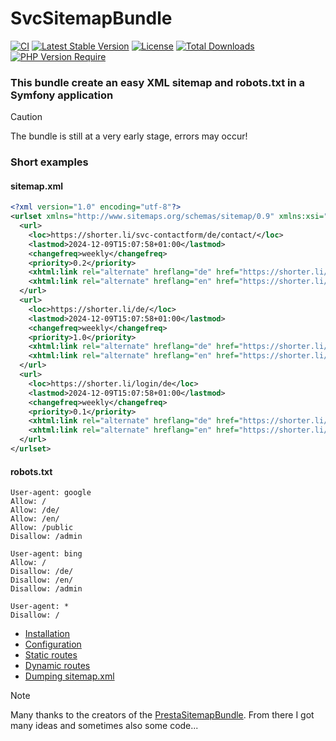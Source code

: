 # SvcSitemapBundle

[![CI](https://github.com/Sven-Ve/svc-sitemap-bundle/actions/workflows/php.yml/badge.svg)](https://github.com/Sven-Ve/svc-sitemap-bundle/actions/workflows/php.yml)
[![Latest Stable Version](https://poser.pugx.org/svc/sitemap-bundle/v)](https://packagist.org/packages/svc/sitemap-bundle)
[![License](https://poser.pugx.org/svc/sitemap-bundle/license)](https://packagist.org/packages/svc/sitemap-bundle)
[![Total Downloads](https://poser.pugx.org/svc/sitemap-bundle/downloads)](https://packagist.org/packages/svc/sitemap-bundle)
[![PHP Version Require](http://poser.pugx.org/svc/sitemap-bundle/require/php)](https://packagist.org/packages/svc/sitemap-bundle)


###  This bundle create an easy XML sitemap and robots.txt in a Symfony application

> [!CAUTION] 
> The bundle is still at a very early stage, errors may occur!

### Short examples

#### sitemap.xml
```xml
<?xml version="1.0" encoding="utf-8"?>
<urlset xmlns="http://www.sitemaps.org/schemas/sitemap/0.9" xmlns:xsi="http://www.w3.org/2001/XMLSchema-instance" xsi:schemaLocation="http://www.sitemaps.org/schemas/sitemap/0.9 http://www.sitemaps.org/schemas/sitemap/0.9/sitemap.xsd" xmlns:xhtml="http://www.w3.org/1999/xhtml">
  <url>
    <loc>https://shorter.li/svc-contactform/de/contact/</loc>
    <lastmod>2024-12-09T15:07:58+01:00</lastmod>
    <changefreq>weekly</changefreq>
    <priority>0.2</priority>
    <xhtml:link rel="alternate" hreflang="de" href="https://shorter.li/svc-contactform/de/contact/"/>
    <xhtml:link rel="alternate" hreflang="en" href="https://shorter.li/svc-contactform/en/contact/"/>
  </url>
  <url>
    <loc>https://shorter.li/de/</loc>
    <lastmod>2024-12-09T15:07:58+01:00</lastmod>
    <changefreq>weekly</changefreq>
    <priority>1.0</priority>
    <xhtml:link rel="alternate" hreflang="de" href="https://shorter.li/de/"/>
    <xhtml:link rel="alternate" hreflang="en" href="https://shorter.li/en/"/>
  </url>
  <url>
    <loc>https://shorter.li/login/de</loc>
    <lastmod>2024-12-09T15:07:58+01:00</lastmod>
    <changefreq>weekly</changefreq>
    <priority>0.1</priority>
    <xhtml:link rel="alternate" hreflang="de" href="https://shorter.li/login/de"/>
    <xhtml:link rel="alternate" hreflang="en" href="https://shorter.li/login/en"/>
  </url>
</urlset>
```

#### robots.txt
```
User-agent: google
Allow: /
Allow: /de/
Allow: /en/
Allow: /public
Disallow: /admin

User-agent: bing
Allow: /
Disallow: /de/
Disallow: /en/
Disallow: /admin

User-agent: *
Disallow: /
```

* [Installation](docs/01-installation.md)
* [Configuration](docs/02-config.md)
* [Static routes](docs/03-static_routes.md)
* [Dynamic routes](docs/04-dynamic_routes.md)
* [Dumping sitemap.xml](docs/05-dump_sitemap.md)

> [!NOTE]  
> Many thanks to the creators of the [PrestaSitemapBundle](https://github.com/prestaconcept/PrestaSitemapBundle). 
> From there I got many ideas and sometimes also some code...